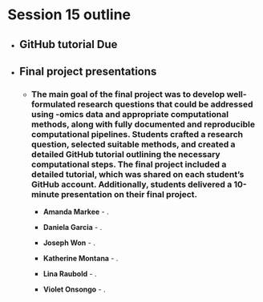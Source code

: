 # Session 15 outline

* ## GitHub tutorial Due
* ## Final project presentations

   * ### The main goal of the final project was to develop well-formulated research questions that could be addressed using -omics data and appropriate computational methods, along with fully documented and reproducible computational pipelines. Students crafted a research question, selected suitable methods, and created a detailed GitHub tutorial outlining the necessary computational steps. The final project included a detailed tutorial, which was shared on each student’s GitHub account. Additionally, students delivered a 10-minute presentation on their final project. 

       * **Amanda Markee** - .
    
       * **Daniela Garcia** - .

       * **Joseph Won** - .
    
       * **Katherine Montana** - .
    
       * **Lina Raubold** - .
      
       * **Violet Onsongo** - . 
